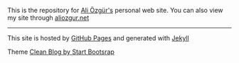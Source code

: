 This is the repository for [Ali Özgür's](http://aliozgur.github.io) personal web site.
You can also view my site through [aliozgur.net](http://aliozgur.net)
***
This site is hosted by [GitHub Pages](https://pages.github.com") and generated with [Jekyll](http://jekyllrb.com)

Theme [Clean Blog by Start Bootsrap](https://github.com/IronSummitMedia/startbootstrap-clean-blog-jekyll)
